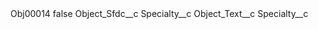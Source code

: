 <?xml version="1.0" encoding="UTF-8"?>
<CustomMetadata xmlns="http://soap.sforce.com/2006/04/metadata" xmlns:xsi="http://www.w3.org/2001/XMLSchema-instance" xmlns:xsd="http://www.w3.org/2001/XMLSchema">
    <label>Obj00014</label>
    <protected>false</protected>
    <values>
        <field>Object_Sfdc__c</field>
        <value xsi:type="xsd:string">Specialty__c</value>
    </values>
    <values>
        <field>Object_Text__c</field>
        <value xsi:type="xsd:string">Specialty__c</value>
    </values>
</CustomMetadata>
